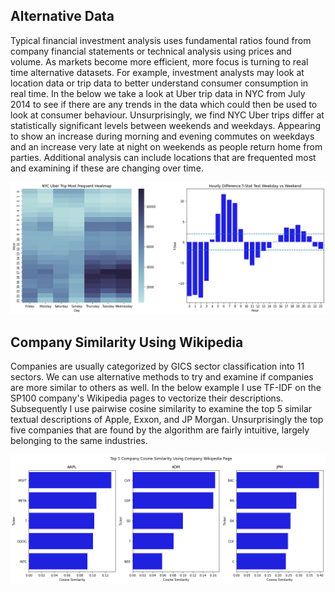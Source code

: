 ## Alternative Data

Typical financial investment analysis uses fundamental ratios found from company financial statements or technical analysis using prices and volume. As markets become more efficient, more focus is turning to real time alternative datasets. For example, investment analysts may look at location data or trip data to better understand consumer consumption in real time. In the below we take a look at Uber trip data in NYC from July 2014 to see if there are any trends in the data which could then be used to look at consumer behaviour. Unsurprisingly, we find NYC Uber trips differ at statistically significant levels between weekends and weekdays. Appearing to show an increase during morning and evening commutes on weekdays and an increase very late at night on weekends as people return home from parties. Additional analysis can include locations that are frequented most and examining if these are changing over time.

![plot](https://github.com/kholmes42/Finance/blob/main/imgs/uberdata.png)

## Company Similarity Using Wikipedia

Companies are usually categorized by GICS sector classification into 11 sectors. We can use alternative methods to try and examine if companies are more similar to others as well. In the below example I use TF-IDF on the SP100 company's Wikipedia pages to vectorize their descriptions. Subsequently I use pairwise cosine similarity to examine the top 5 similar textual descriptions of Apple, Exxon, and JP Morgan. Unsurprisingly the top five companies that are found by the algorithm are fairly intuitive, largely belonging to the same industries.

![plot](https://github.com/kholmes42/Finance/blob/main/imgs/textsimilarity.png)
